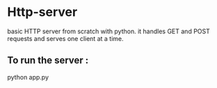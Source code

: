 # Http-server
basic HTTP server from scratch with python.
it handles GET and POST requests and serves one client at a time.

## To run the server : 
python app.py
